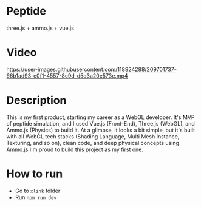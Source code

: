 # Peptide
three.js + ammo.js + vue.js

# Video
https://user-images.githubusercontent.com/118924288/209701737-66b1ad93-c0f1-4557-8c9d-d5d3a20e573e.mp4

# Description
This is my first product, starting my career as a WebGL developer. It's MVP of peptide simulation, and I used Vue.js (Front-End), Three.js (WebGL), and Ammo.js (Physics) to build it.
At a glimpse, it looks a bit simple, but it's built with all WebGL tech stacks (Shading Language, Multi Mesh Instance, Texturing, and so on), clean code, and deep physical concepts using Ammo.js
I'm proud to build this project as my first one.

# How to run
- Go to `xlink` folder
- Run `npm run dev`
